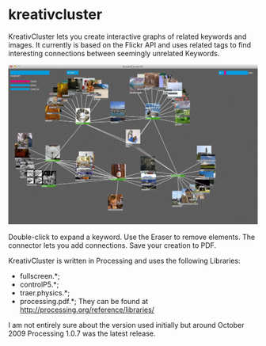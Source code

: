 kreativcluster
==============

KreativCluster lets you create interactive graphs of related keywords and images. It currently is based on the Flickr API and uses related tags to find interesting connections between seemingly unrelated Keywords.

![Screenshot](/data/screenshot.jpg "KreativCluster Screenshot")

Double-click to expand a keyword. Use the Eraser to remove elements. The connector lets you add connections. Save your creation to PDF.

KreativCluster is written in Processing and uses the following Libraries:
- fullscreen.*;
- controlP5.*;
- traer.physics.*;
- processing.pdf.*;
They can be found at http://processing.org/reference/libraries/

I am not entirely sure about the version used initially but around October 2009 Processing 1.0.7 was the latest release.

